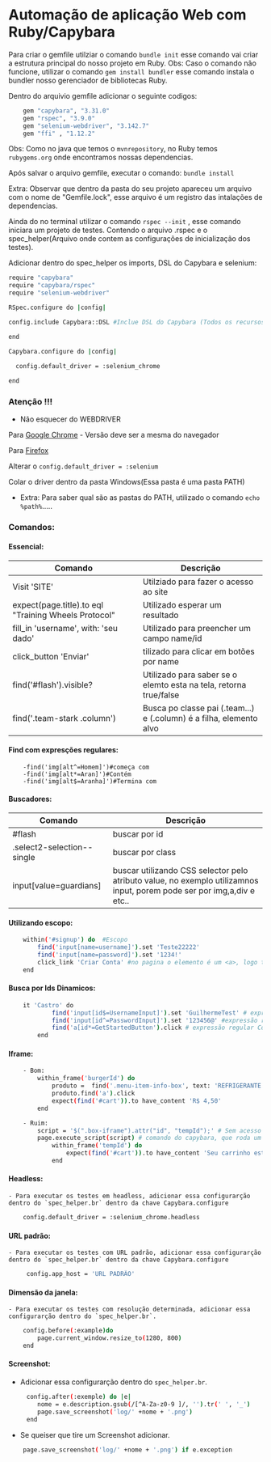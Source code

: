 # Automação de aplicação Web com Ruby/Capybara

Para criar o gemfile utilziar o comando `bundle init` esse comando vai criar a estrutura principal do nosso projeto em Ruby.
Obs: Caso o comando não funcione, utilizar o comando `gem install bundler` esse comando instala o bundler nosso gerenciador de bibliotecas Ruby.

Dentro do arquivio gemfile adicionar o seguinte codigos:
```sh
	gem "capybara", "3.31.0"
	gem "rspec", "3.9.0"
	gem "selenium-webdriver", "3.142.7"
	gem "ffi" , "1.12.2"
```
Obs: Como no java que temos o ` mvnrepository `, no Ruby temos `rubygems.org` onde encontramos nossas dependencias.

Após salvar o arquivo gemfile, executar o comando: `bundle install`

Extra: Observar que dentro da pasta do seu projeto apareceu um arquivo com o nome de "Gemfile.lock", esse arquivo
é um registro das intalações de dependencias.


Ainda do no terminal utilizar o comando `rspec --init` , esse comando iniciara um projeto de testes.
Contendo o arquivo .rspec e o spec_helper(Arquivo onde contem as configurações de inicialização dos testes).

Adicionar dentro do spec_helper os imports, DSL do Capybara e selenium:  

```sh
require "capybara" 
require "capybara/rspec" 
require "selenium-webdriver" 

RSpec.configure do |config|

config.include Capybara::DSL #Inclue DSL do Capybara (Todos os recursos)

end

Capybara.configure do |config|

  config.default_driver = :selenium_chrome
  
end

```

### Atenção !!!

- Não esquecer do WEBDRIVER

Para [Google Chrome](https://chromedriver.chromium.org/downloads)
 	- Versão deve ser a mesma do navegador

Para [Firefox](https://github.com/mozilla/geckodriver/releases)

Alterar o `config.default_driver = :selenium`

Colar o driver dentro da pasta Windows(Essa pasta é uma pasta PATH)

 - Extra: Para saber qual são as pastas do PATH, utilizado o comando `echo %path%`.....



### Comandos:

#### Essencial:
| Comando | Descrição |
| ------ | ------ |
|Visit 'SITE'|Utilziado para fazer o acesso ao site|
|expect(page.title).to eql "Training Wheels Protocol"| Utilizado esperar um resultado|
|fill_in 'username', with: 'seu dado'|Utilizado para preencher um campo name/id|
|click_button 'Enviar'|tilizado para clicar em botões por name|
|find('#flash').visible?|Utilizado para saber se o elemto esta na tela, retorna true/false|
|find('.team-stark .column')|Busca po classe pai (.team...) e (.column) é a filha, elemento alvo|

#### Find com expresções regulares:
		-find('img[alt^=Homem]')#começa com
       	-find('img[alt*=Aran]')#Contém
        -find('img[alt$=Aranha]')#Termina com
	


#### Buscadores:
| Comando | Descrição |
| ------ | ------ |
|#flash |buscar por id|
|.select2-selection--single | buscar por class|
|input[value=guardians] | buscar utilizando CSS selector pelo atributo value, no exemplo utilizamnos input, porem pode ser por img,a,div e etc..|
	

#### Utilizando escopo:

```sh
	within('#signup') do  #Escopo
        find('input[name=username]').set 'Teste22222'
        find('input[name=password]').set '1234!'
        click_link 'Criar Conta' #no pagina o elemento é um <a>, logo temos que usar click link
    end
```

#### Busca por Ids Dinamicos:
```sh
	it 'Castro' do
        	find('input[id$=UsernameInput]').set 'GuilhermeTest' # expressão regular termina
        	find('input[id^=PasswordInput]').set '123456@' #expressão regular começa com
        	find('a[id*=GetStartedButton').click # expressão regular Contém 
    	end
```

#### Iframe: 

```sh
	- Bom:
		within_frame('burgerId') do
			produto =  find('.menu-item-info-box', text: 'REFRIGERANTE')
			produto.find('a').click
			expect(find('#cart')).to have_content 'R$ 4,50'
		end
```
```sh
	- Ruim:
		script = '$(".box-iframe").attr("id", "tempId");' # Sem acesso ao  codigo fonte ou o dev não quer colocar Id
    	page.execute_script(script) # comando do capybara, que roda um script dentro da pagina
    		within_frame('tempId') do
         		expect(find('#cart')).to have_content 'Seu carrinho está vazio!'
    		end
```

#### Headless: 
	- Para executar os testes em headless, adicionar essa configurarção dentro do `spec_helper.br` dentro da chave Capybara.configure
```sh
	config.default_driver = :selenium_chrome.headless
```

#### URL padrão: 
	- Para executar os testes com URL padrão, adicionar essa configurarção dentro do `spec_helper.br` dentro da chave Capybara.configure
```sh
	 config.app_host = 'URL PADRÃO'
```

#### Dimensão da janela:

	- Para executar os testes com resolução determinada, adicionar essa configurarção dentro do `spec_helper.br`.
```sh
	config.before(:example)do
    	page.current_window.resize_to(1280, 800)
  	end
```


#### Screenshot:

 - Adicionar essa configurarção dentro do `spec_helper.br`.
```sh
	 config.after(:exemple) do |e|
    	nome = e.description.gsub(/[^A-Za-z0-9 ]/, '').tr(' ', '_')
    	page.save_screenshot('log/' +nome + '.png')
	 end
```

- Se queiser que tire um Screenshot adicionar. 
	
```sh
	page.save_screenshot('log/' +nome + '.png') if e.exception 
```


